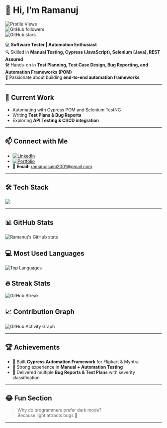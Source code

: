 # 👋 Hi, I’m Ramanuj  

![Profile Views](https://komarev.com/ghpvc/?username=Ramanuj2001&label=Profile%20Views&color=blue&style=flat)  
![GitHub followers](https://img.shields.io/github/followers/Ramanuj2001?label=Followers&style=social)  
![GitHub stars](https://img.shields.io/github/stars/Ramanuj2001?affiliations=OWNER&style=social)  

💻 **Software Tester | Automation Enthusiast**  
🔍 Skilled in **Manual Testing, Cypress (JavaScript), Selenium (Java), REST Assured**  
🛠 Hands-on in **Test Planning, Test Case Design, Bug Reporting, and Automation Frameworks (POM)**  
🚀 Passionate about building **end-to-end automation frameworks**  

---

## 🌟 Current Work  
- Automating  with Cypress POM and Selenium TestNG
- Writing **Test Plans & Bug Reports**  
- Exploring **API Testing & CI/CD integration**  

---

## 📫 Connect with Me  
- [![LinkedIn](https://img.shields.io/badge/LinkedIn-blue?logo=linkedin&logoColor=white)](https://www.linkedin.com/in/ramanuj-saini-a45465201)  
- [![Portfolio](https://img.shields.io/badge/Portfolio-000?logo=vercel&logoColor=white)](https://ramanuj2001.github.io/Portfolio/)  
- 📧 **Email:** ramanujsaini2001@gmail.com  

---

## 🛠️ Tech Stack
<p>
<img src="https://skillicons.dev/icons?i=js,java,html,css,selenium,cypress,postman,git,github,vscode" />
</p>

---

## 📊 GitHub Stats
![Ramanuj's GitHub stats](https://github-readme-stats.vercel.app/api?username=Ramanuj2001&show_icons=true&theme=tokyonight)

## 💻 Most Used Languages
![Top Languages](https://github-readme-stats.vercel.app/api/top-langs/?username=Ramanuj2001&layout=compact&theme=tokyonight)

## 🔥 Streak Stats
![GitHub Streak](https://github-readme-streak-stats.herokuapp.com/?user=Ramanuj2001&theme=tokyonight)

## 📈 Contribution Graph
![GitHub Activity Graph](https://github-readme-activity-graph.vercel.app/graph?username=Ramanuj2001&theme=tokyo-night)

---

## 🏆 Achievements
- 🥇 Built **Cypress Automation Framework** for Flipkart & Myntra  
- 📜 Strong experience in **Manual + Automation Testing**  
- 🏅 Delivered multiple **Bug Reports & Test Plans** with severity classification  

---

## 😂 Fun Section
> Why do programmers prefer dark mode?  
> Because light attracts bugs 🐛  

---


